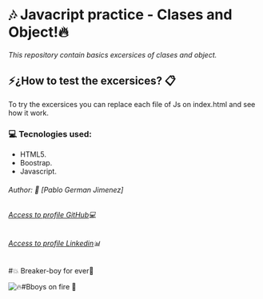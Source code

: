 # 🎶 Javacript practice - Clases and Object!🔥 

*This repository contain basics excersices of clases and object.*
## 	⚡️¿How to test the excersices? 📋

To try the excersices you can replace each file of Js on index.html and see how it work.
### 💻 Tecnologies used:
- HTML5.
- Boostrap.
- Javascript.

###### Author: 👑 [Pablo German Jimenez]
###### [Access to profile GitHub](https://github.com/Pablo-German-Jimenez)💻
###### [Access to profile Linkedin](https://www.linkedin.com/in/pablo-german-jimenez-0b706a200/)📊

#💥 Breaker-boy for ever🎵 

 ![🔥#Bboys on fire 🎵 ](https://media0.giphy.com/media/v1.Y2lkPTc5MGI3NjExMm85NWFzNDJmOXpsYjdrYWFjZjdmZHk0ZHI2ODJzc3Y4ejBkaXBzOCZlcD12MV9pbnRlcm5hbF9naWZfYnlfaWQmY3Q9Zw/npxXYT77DaRji/giphy.gif)

